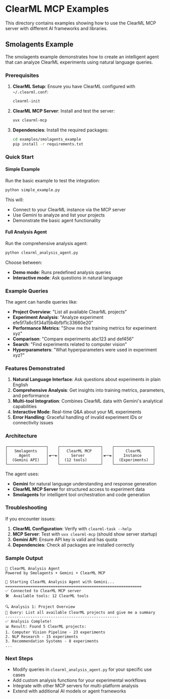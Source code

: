 # ClearML MCP Examples

This directory contains examples showing how to use the ClearML MCP server with different AI frameworks and libraries.

## Smolagents Example

The smolagents example demonstrates how to create an intelligent agent that can analyze ClearML experiments using natural language queries.

### Prerequisites

1. **ClearML Setup**: Ensure you have ClearML configured with `~/.clearml.conf`:
   ```bash
   clearml-init
   ```

2. **ClearML MCP Server**: Install and test the server:
   ```bash
   uvx clearml-mcp
   ```

3. **Dependencies**: Install the required packages:
   ```bash
   cd examples/smolagents_example
   pip install -r requirements.txt
   ```

### Quick Start

#### Simple Example
Run the basic example to test the integration:

```bash
python simple_example.py
```

This will:
- Connect to your ClearML instance via the MCP server
- Use Gemini to analyze and list your projects
- Demonstrate the basic agent functionality

#### Full Analysis Agent
Run the comprehensive analysis agent:

```bash
python clearml_analysis_agent.py
```

Choose between:
- **Demo mode**: Runs predefined analysis queries
- **Interactive mode**: Ask questions in natural language

### Example Queries

The agent can handle queries like:

- **Project Overview**: "List all available ClearML projects"
- **Experiment Analysis**: "Analyze experiment efe5f7a6c5f34a15b4bfbf1c33660e20"  
- **Performance Metrics**: "Show me the training metrics for experiment xyz"
- **Comparison**: "Compare experiments abc123 and def456"
- **Search**: "Find experiments related to computer vision"
- **Hyperparameters**: "What hyperparameters were used in experiment xyz?"

### Features Demonstrated

1. **Natural Language Interface**: Ask questions about experiments in plain English
2. **Comprehensive Analysis**: Get insights into training metrics, parameters, and performance
3. **Multi-tool Integration**: Combines ClearML data with Gemini's analytical capabilities
4. **Interactive Mode**: Real-time Q&A about your ML experiments
5. **Error Handling**: Graceful handling of invalid experiment IDs or connectivity issues

### Architecture

```
┌─────────────────┐    ┌──────────────────┐    ┌─────────────────┐
│   Smolagents    │    │   ClearML MCP    │    │     ClearML     │
│     Agent       │◄──►│     Server       │◄──►│    Instance     │
│  (Gemini API)   │    │  (12 tools)      │    │  (Experiments)  │
└─────────────────┘    └──────────────────┘    └─────────────────┘
```

The agent uses:
- **Gemini** for natural language understanding and response generation
- **ClearML MCP Server** for structured access to experiment data
- **Smolagents** for intelligent tool orchestration and code generation

### Troubleshooting

If you encounter issues:

1. **ClearML Configuration**: Verify with `clearml-task --help`
2. **MCP Server**: Test with `uvx clearml-mcp` (should show server startup)
3. **Gemini API**: Ensure API key is valid and has quota
4. **Dependencies**: Check all packages are installed correctly

### Sample Output

```
🔬 ClearML Analysis Agent
Powered by Smolagents + Gemini + ClearML MCP

🚀 Starting ClearML Analysis Agent with Gemini...
============================================================
✅ Connected to ClearML MCP server
🛠️  Available tools: 12 ClearML tools

🔍 Analysis 1: Project Overview
📝 Query: List all available ClearML projects and give me a summary
--------------------------------------------------
✅ Analysis Complete!
📊 Result: Found 5 ClearML projects:
1. Computer Vision Pipeline - 23 experiments
2. NLP Research - 15 experiments  
3. Recommendation Systems - 8 experiments
...
```

### Next Steps

- Modify queries in `clearml_analysis_agent.py` for your specific use cases
- Add custom analysis functions for your experimental workflows
- Integrate with other MCP servers for multi-platform analysis
- Extend with additional AI models or agent frameworks